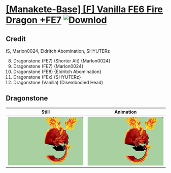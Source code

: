 # [\[Manakete-Base\] \[F\] Vanilla FE6 Fire Dragon +FE7](./) [![Downlod](https://img.shields.io/badge/Download--red?style=social&logo=github)](https://minhaskamal.github.io/DownGit/#/home?url=https://github.com/Klokinator/FE-Repo/tree/main/Battle%20Animations%2FMonsters%20-%20Dragons%20and%20Special%2F%5BManakete-Base%5D%20%5BF%5D%20Vanilla%20FE6%20Fire%20Dragon%20%2BFE7%2F8.%20Dragonstone%20(FE8))

## Credit

IS, Marlon0024, Eldritch Abomination, SHYUTERz

8. Dragonstone (FE7) (Shorter Alt) {Marlon0024}
8. Dragonstone (FE7) {Marlon0024}
8. Dragonstone (FE8) {Eldritch Abomination}
8. Dragonstone (FEx) {SHYUTERz}
8. Dragonstone (Vanilla) (Disembodied Head)

## Dragonstone

| Still | Animation |
| :---: | :-------: |
| ![Dragonstone still](./Dragonstone_000.png) | ![Dragonstone animation](./Dragonstone.gif) |

